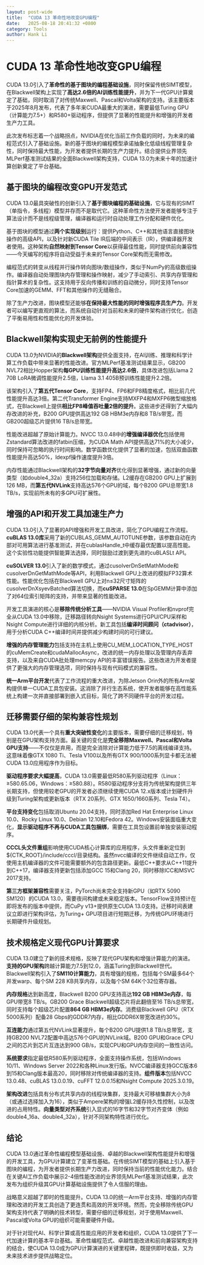 ```yaml
---
layout: post-wide
title:  "CUDA 13 革命性地改变GPU编程"
date:   2025-08-18 20:41:32 +0800
category: Tools
author: Hank Li
---
```


# CUDA 13 革命性地改变GPU编程

CUDA 13.0引入了**革命性的基于图块的编程基础设施**，同时保留传统SIMT模型，在Blackwell架构上实现了**高达2.6倍的AI训练性能提升**，并为下一代GPU计算奠定了基础，同时取消了对传统Maxwell、Pascal和Volta架构的支持。该主要版本于2025年8月发布，代表了多年来CUDA最重大的演进，需要最低Turing GPU（计算能力7.5+）和R580+驱动程序，但提供了显著的性能提升和增强的开发者生产力工具。

此次发布标志着一个战略拐点，NVIDIA在优化当前工作负载的同时，为未来的编程范式引入了基础设施。新的基于图块的编程模型承诺抽象化低级线程管理复杂性，同时保持最大性能，为开发者提供长期的生产力提升。结合提供业界领先MLPerf基准测试结果的全面Blackwell架构支持，CUDA 13.0为未来十年的加速计算创新奠定了平台基础。

## 基于图块的编程改变GPU开发范式

CUDA 13.0最具突破性的创新引入了**基于图块编程的基础设施**，它与现有的SIMT（单指令，多线程）模型并存而不是取代它。这种革命性方法使开发者能够专注于算法设计而不是线程级管理，编译器和运行时自动处理工作分配和硬件优化。

基于图块的模型通过**两个实现级别**运行：提供Python、C++和其他语言直接图块操作的高级API，以及针对新CUDA Tile IR后端的中间表示（IR），供编译器开发者使用。这种架构**自然映射到Tensor Core**以获得最佳性能，同时提供前向兼容性——今天编写的程序将自动受益于未来的Tensor Core架构而无需修改。

编程范式的转变从线程并行操作转向图块/数组操作，类似于NumPy的高级数组操作。编译器自动处理图块内存管理和操作映射，减少了手动索引、共享内存管理和指针算术的复杂性。这支持用于反向传播和训练的自动微分，同时支持Tensor Core加速的GEMM、FFT和其他操作的无缝融合。

除了生产力改进，图块模型还能够**在保持最大性能的同时增强程序员生产力**。开发者可以编写更直观的算法，而系统自动针对当前和未来的硬件架构进行优化，创造了平衡易用性和性能优化的开发体验。

## Blackwell架构实现史无前例的性能提升

CUDA 13.0为NVIDIA的**Blackwell架构**提供全面支持，在AI训练、推理和科学计算工作负载中带来显著的性能改进。官方MLPerf基准测试结果显示，GB200 NVL72相比Hopper架构**每GPU训练性能提升高达2.6倍**，具体改进包括Llama 2 70B LoRA微调性能提升2.5倍，Llama 3.1 405B预训练性能提升2.2倍。

该架构引入了**第五代Tensor Core**，支持FP4、FP6和FP8精度格式，相比前几代性能提升高达3倍。第二代Transformer Engine支持MXFP4和MXFP6微型缩放格式，在Blackwell上提供**相比FP8峰值吞吐量2倍的提升**。这些进步还得到了大幅内存改进的补充，B200 GPU提供高达192 GB HBM3e内存和8 TB/s带宽，而GB200超级芯片提供16 TB/s总带宽。

性能改进超越了原始计算能力。NVCC 13.0.48中的**增强编译器优化**包括使用Zstandard算法改进的fatbin压缩，为CUDA Math API提供高达71%的大小减少，同时保持可忽略的执行时间影响。数学函数优化提供了显著的加速，包括双曲函数性能提升高达50%，ldexpf操作速度提升3倍。

内存性能通过Blackwell架构的**32字节向量对齐**优化得到显著增强，通过新的向量类型（如double4_32a）支持256位加载和存储。L2缓存在GB200 GPU上扩展到126 MB，而**第五代NVLink**支持高达576个GPU的域，每个B200 GPU总带宽1.8 TB/s，实现前所未有的多GPU可扩展性。

## 增强的API和开发工具加速生产力

CUDA 13.0引入了显著的API增强和开发工具改进，简化了GPU编程工作流程。**cuBLAS 13.0库**采用了新的CUBLAS_GEMM_AUTOTUNE参数，该参数自动在内部对可用算法进行基准测试，并在cublasHandle_t中缓存最优配置以提高性能。这个实验性功能提供智能算法选择，同时鼓励过渡到更先进的cuBLASLt API。

**cuSOLVER 13.0**引入了新的数学模式，通过cusolverDnSetMathMode和cusolverDnGetMathMode等API，利用Blackwell GPU上改进的模拟FP32算术性能。性能优化包括在Blackwell GPU上对n≤32尺寸矩阵的cusolverDnXsyevBatched算法切换，而**cuSPARSE 13.0**在SpGEMM计算中添加了对64位索引矩阵的支持，并带来显著的性能改进。

开发工具演进的核心是**移除传统分析工具**——NVIDIA Visual Profiler和nvprof完全从CUDA 13.0中移除，迁移路径转向Nsight Systems进行GPU/CPU采样和Nsight Compute进行详细的内核分析。新工具包括**编译时间顾问（ctadvisor）**，用于分析CUDA C++编译时间并提供减少构建时间的可行建议。

**增强的内存管理能力**包括支持在主机上使用CU_MEM_LOCATION_TYPE_HOST的cuMemCreate和cudaMallocAsync，改进的统一内存处理以及管理内存丢弃支持，以及来自CUDA批处理memcpy API的丰富错误报告。这些改进为开发者提供了更强大的内存管理选项，同时保持与现有代码模式的兼容性。

**统一Arm平台开发**代表了工作流程的重大改进，为除Jetson Orin外的所有Arm架构提供单一CUDA工具包安装。这消除了并行生态系统，使开发者能够在高性能系统上构建一次并直接部署到嵌入式目标，简化了跨不同硬件平台的开发过程。

## 迁移需要仔细的架构兼容性规划

CUDA 13.0代表一个具有**重大突破性变化**的主要版本，需要仔细的迁移规划，特别是在GPU架构支持方面。最关键的变化是**完全移除Maxwell、Pascal和Volta GPU支持**——不仅仅是弃用，而是完全消除对计算能力低于7.5的离线编译支持。这意味着像GTX 1080 Ti、Tesla V100以及所有GTX 900/1000系列显卡都无法被CUDA 13.0应用程序作为目标。

**驱动程序要求大幅提高**，CUDA 13.0需要最低R580系列驱动程序（Linux：≥580.65.06，Windows：≥580.88）。R580驱动程序分支将为传统架构提供三年长期支持，但使用较老GPU的开发者必须继续使用CUDA 12.x版本或计划硬件升级到Turing架构或更新版本（RTX 20系列、GTX 1650/1660系列、Tesla T4）。

**平台支持变化**包括取消Ubuntu 20.04支持，同时添加Red Hat Enterprise Linux 10.0、Rocky Linux 10.0、Debian 12.10和Fedora 42。Windows安装面临重大变化，**显示驱动程序不再与CUDA工具包捆绑**，需要在工具包设置前单独安装驱动程序。

**CCCL头文件重组**影响使用CUDA核心计算库的应用程序，头文件重新定位到${CTK_ROOT}/include/cccl/目录结构。虽然nvcc编译的文件继续自动工作，仅使用主机编译器的文件可能需要额外的包含路径更新。最低C++要求从C++11提升到C++17，编译器支持更新包括添加GCC 15和Clang 20，同时移除ICC和MSVC 2017支持。

**第三方框架兼容性**需要关注，PyTorch尚未完全支持新GPU（如RTX 5090 SM120）的CUDA 13.0，需要夜间构建或未来稳定版本。TensorFlow支持预计在即将发布的版本中提供，而CuPy v13+提供原生CUDA 13.0支持。迁移时间表建议立即进行架构评估，为Turing+ GPU项目进行短期迁移，为传统GPU环境进行长期硬件升级规划。

## 技术规格定义现代GPU计算要求

CUDA 13.0建立了新的技术规格，反映了现代GPU架构和增强计算能力的演进。**支持的GPU架构**跨越计算能力7.5到12.0，涵盖Turing到Blackwell世代。Blackwell架构引入了**SM110计算能力**，具有增强的规格，包括每个SM最多64个并发warp、每个SM 228 KB共享内存，以及每个SM 64K个32位寄存器。

**内存规格**达到新高度，Blackwell B200 GPU支持高达**192 GB HBM3e内存**，每GPU带宽8 TB/s。GB200 Grace Blackwell超级芯片将此翻倍至16 TB/s总带宽，同时支持每个超级芯片配置**864 GB HBM3e内存**。消费级Blackwell GPU（RTX 5000系列）配备28 Gbps的GDDR7内存，相比GDDR6X带宽改进约30%。

**互连能力**通过第五代NVLink显著提升，每个B200 GPU提供1.8 TB/s总带宽，支持GB200 NVL72配置中高达576个GPU的NVLink域。B200 GPU和Grace CPU之间的芯片到芯片互连达到900 GB/s，实现CPU和GPU内存空间的一致性访问。

**系统要求**指定最低R580系列驱动程序，全面支持操作系统，包括Windows 10/11、Windows Server 2022和各种Linux发行版。NVCC编译器支持GCC版本6到15和Clang版本最高20，同时移除对传统编译器的支持。**组件版本**包括NVCC 13.0.48、cuBLAS 13.0.0.19、cuFFT 12.0.0.15和Nsight Compute 2025.3.0.19。

**架构改进**包括具有分布式共享内存的线程块集群，支持最大可移植集群大小为8（或通过选择加入为16），类似于Ampere架构的增强L2缓存持久性控制，以及改进的占用特性。**向量类型对齐系统**引入显式的16字节和32字节对齐变体（例如double4_16a、double4_32a），针对不同架构特性进行优化。

## 结论

CUDA 13.0通过革命性编程模型基础设施、卓越的Blackwell架构性能提升和增强的开发工具，为GPU计算建立了变革性基础。在传统SIMT模型的基础上引入基于图块的编程，为开发者提供长期生产力改进，同时保持当前的性能优化能力。结合在关键AI工作负载中展示2-4倍性能改进的业界领先MLPerf基准测试结果，此次发布为组织升级其GPU计算基础设施提供了令人信服的理由。

战略意义超越了即时的性能提升。CUDA 13.0的统一Arm平台支持、增强的内存管理和改进的开发工具创造了更连贯和高效的开发环境。然而，完全移除传统GPU架构支持代表了明确的技术转型，需要仔细的迁移规划，对于使用Maxwell、Pascal或Volta GPU的组织可能需要硬件升级。

对于针对现代AI、科学计算或高性能应用的开发者和组织，CUDA 13.0提供了下一代加速计算的基本平台基础。革命性编程范式、卓越性能改进和前向兼容架构支持的结合，使CUDA 13.0成为GPU计算演进的关键里程碑，既提供即时收益，又为未来技术进步提供战略定位。
